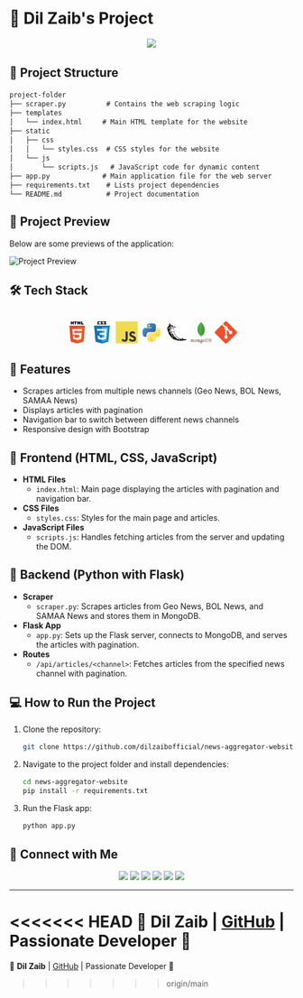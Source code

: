 # 🚀 Dil Zaib's Project

<p align="center">
  <img src="https://readme-typing-svg.herokuapp.com/?lines=Hi+Guys!;I'm+Dil+Zaib!&font=Fira%20Code&center=true&width=380&height=50">
</p>

## 📌 Project Structure
```
project-folder
├── scraper.py          # Contains the web scraping logic
├── templates
│   └── index.html     # Main HTML template for the website
├── static
│   ├── css
│   │   └── styles.css  # CSS styles for the website
│   └── js
│       └── scripts.js   # JavaScript code for dynamic content
├── app.py             # Main application file for the web server
├── requirements.txt    # Lists project dependencies
└── README.md           # Project documentation
```

## 📸 Project Preview
Below are some previews of the application:

![Project Preview](Preview/newsAggregator.gif)


## 🛠 Tech Stack

<div align="center" style="display: inline_block"><br>
  <img src="https://raw.githubusercontent.com/devicons/devicon/master/icons/html5/html5-original-wordmark.svg" alt="html5" width="40" height="40"/>
  <img src="https://raw.githubusercontent.com/devicons/devicon/master/icons/css3/css3-original-wordmark.svg" alt="css3" width="40" height="40"/>
  <img src="https://raw.githubusercontent.com/devicons/devicon/master/icons/javascript/javascript-original.svg" alt="javascript" width="40" height="40"/>
  <img src="https://raw.githubusercontent.com/devicons/devicon/master/icons/python/python-original.svg" alt="python" width="40" height="40"/>
  <img src="https://raw.githubusercontent.com/devicons/devicon/master/icons/flask/flask-original.svg" alt="flask" width="40" height="40"/>
  <img src="https://raw.githubusercontent.com/devicons/devicon/master/icons/mongodb/mongodb-original-wordmark.svg" alt="mongodb" width="40" height="40"/>
  <img src="https://raw.githubusercontent.com/devicons/devicon/master/icons/git/git-original.svg" alt="git" width="40" height="40"/>
</div>

## 📌 Features

- Scrapes articles from multiple news channels (Geo News, BOL News, SAMAA News)
- Displays articles with pagination
- Navigation bar to switch between different news channels
- Responsive design with Bootstrap

## 📌 Frontend (HTML, CSS, JavaScript)

- **HTML Files**
  - `index.html`: Main page displaying the articles with pagination and navigation bar.
- **CSS Files**
  - `styles.css`: Styles for the main page and articles.
- **JavaScript Files**
  - `scripts.js`: Handles fetching articles from the server and updating the DOM.

## 📌 Backend (Python with Flask)

- **Scraper**
  - `scraper.py`: Scrapes articles from Geo News, BOL News, and SAMAA News and stores them in MongoDB.
- **Flask App**
  - `app.py`: Sets up the Flask server, connects to MongoDB, and serves the articles with pagination.
- **Routes**
  - `/api/articles/<channel>`: Fetches articles from the specified news channel with pagination.

## 💻 How to Run the Project

1. Clone the repository:
   ```sh
   git clone https://github.com/dilzaibofficial/news-aggregator-website.git
   ```
2. Navigate to the project folder and install dependencies:
   ```sh
   cd news-aggregator-website
   pip install -r requirements.txt
   ```
3. Run the Flask app:
   ```sh
   python app.py
   ```

## 📡 Connect with Me
<div align="center">
  <a href="https://dilzaibofficial.github.io/" target="_blank"><img src="https://img.shields.io/badge/website-000000?style=for-the-badge&logo=About.me&logoColor=white" target="_blank"></a>
  <a href="https://www.linkedin.com/in/dilzaibofficial" target="_blank"><img src="https://img.shields.io/badge/LinkedIn-0077B5?style=for-the-badge&logo=linkedin&logoColor=white" target="_blank"></a>
  <a href="https://x.com/dilzaibofficial" target="_blank"><img src="https://img.shields.io/badge/Twitter-1DA1F2?style=for-the-badge&logo=twitter&logoColor=white" target="_blank"></a>
  <a href="https://www.instagram.com/dilzaibofficial" target="_blank"><img src="https://img.shields.io/badge/Instagram-E4405F?style=for-the-badge&logo=instagram&logoColor=white" target="_blank"></a>
  <a href="https://youtube.com/@dilzaibofficial" target="_blank"><img src="https://img.shields.io/badge/YouTube-FF0000?style=for-the-badge&logo=youtube&logoColor=white" target="_blank"></a>
  <a href="https://www.facebook.com/share/165J8YXU5k/" target="_blank"><img src="https://img.shields.io/badge/Facebook-1877F2?style=for-the-badge&logo=facebook&logoColor=white" target="_blank"></a>
</div>

---
<<<<<<< HEAD
🎯 **Dil Zaib** | [GitHub](https://github.com/dilzaibofficial) | Passionate Developer 🚀
=======
🎯 **Dil Zaib** | [GitHub](https://github.com/dilzaibofficial) | Passionate Developer 🚀
>>>>>>> origin/main
